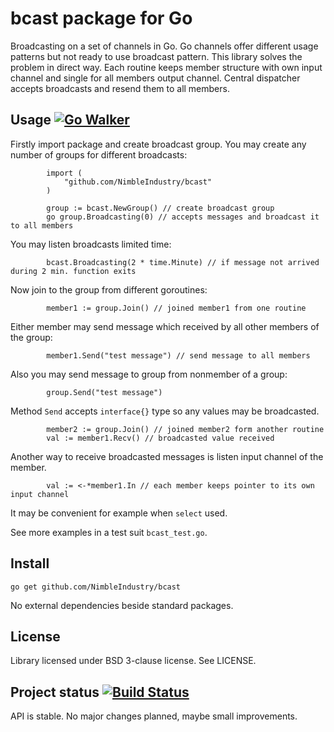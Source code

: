 bcast package for Go
====================

Broadcasting on a set of channels in Go. Go channels offer different usage patterns but not ready to use broadcast pattern.
This library solves the problem in direct way. Each routine keeps member structure with own input channel and single for all
members output channel. Central dispatcher accepts broadcasts and resend them to all members.

Usage [![Go Walker](http://img.shields.io/badge/docs-API-brightgreen.svg?style=flat)](http://gowalker.org/github.com/NimbleIndustry/bcast)
-----

Firstly import package and create broadcast group. You may create any number of groups for different broadcasts:

			import (
				"github.com/NimbleIndustry/bcast"
			)

			group := bcast.NewGroup() // create broadcast group
			go group.Broadcasting(0) // accepts messages and broadcast it to all members

You may listen broadcasts limited time:

			bcast.Broadcasting(2 * time.Minute) // if message not arrived during 2 min. function exits

Now join to the group from different goroutines:

			member1 := group.Join() // joined member1 from one routine

Either member may send message which received by all other members of the group:

			member1.Send("test message") // send message to all members

Also you may send message to group from nonmember of a group:

			group.Send("test message")

Method `Send` accepts `interface{}` type so any values may be broadcasted.

			member2 := group.Join() // joined member2 form another routine
			val := member1.Recv() // broadcasted value received

Another way to receive broadcasted messages is listen input channel of the member.

			val := <-*member1.In // each member keeps pointer to its own input channel

It may be convenient for example when `select` used.

See more examples in a test suit `bcast_test.go`.

Install
-------

`go get github.com/NimbleIndustry/bcast`

No external dependencies beside standard packages.

License
-------

Library licensed under BSD 3-clause license. See LICENSE.

Project status [![Build Status](https://img.shields.io/travis/grafov/bcast/master.svg?style=flat)](https://travis-ci.org/grafov/bcast)
--------------

API is stable. No major changes planned, maybe small improvements.
